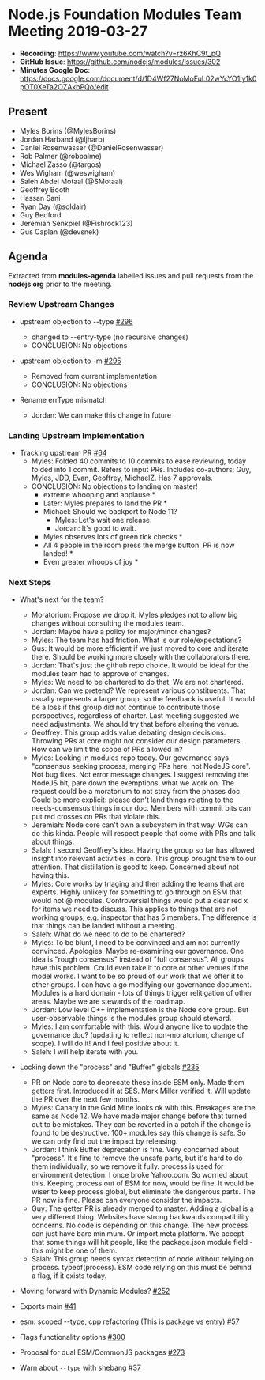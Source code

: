 # Node.js Foundation Modules Team Meeting 2019-03-27

* **Recording**:  https://www.youtube.com/watch?v=rz6KhC9t_pQ
* **GitHub Issue**: https://github.com/nodejs/modules/issues/302
* **Minutes Google Doc**: https://docs.google.com/document/d/1D4Wf27NoMoFuL02wYcYO1Iy1k0pOT0XeTa2OZAkbPQo/edit

## Present

- Myles Borins (@MylesBorins)
- Jordan Harband (@ljharb)
- Daniel Rosenwasser (@DanielRosenwasser)
- Rob Palmer (@robpalme)
- Michael Zasso (@targos)
- Wes Wigham (@weswigham)
- Saleh Abdel Motaal (@SMotaal)
- Geoffrey Booth
- Hassan Sani
- Ryan Day (@soldair)
- Guy Bedford
- Jeremiah Senkpiel (@Fishrock123)
- Gus Caplan (@devsnek)

## Agenda

Extracted from **modules-agenda** labelled issues and pull requests from the **nodejs org** prior to the meeting.

### Review Upstream Changes

* upstream objection to --type [#296](https://github.com/nodejs/modules/issues/296)
  - changed to --entry-type (no recursive changes)
  - CONCLUSION: No objections
* upstream objection to -m [#295](https://github.com/nodejs/modules/issues/295)
  - Removed from current implementation
  - CONCLUSION: No objections

* Rename errType mismatch
  - Jordan: We can make this change in future

### Landing Upstream Implementation

* Tracking upstream PR [#64](https://github.com/nodejs/ecmascript-modules/issues/64)
  - Myles: Folded 40 commits to 10 commits to ease reviewing, today folded into 1 commit.   Refers to input PRs. Includes co-authors: Guy, Myles, JDD, Evan, Geoffrey, MichaelZ. Has 7 approvals.
  - CONCLUSION: No objections to landing on master!
    * extreme whooping and applause *
    * Later: Myles prepares to land the PR * 
    - Michael: Should we backport to Node 11?
      - Myles: Let's wait one release.
      - Jordan: It's good to wait.
    * Myles observes lots of green tick checks *
    * All 4 people in the room press the merge button: PR is now landed! *
    * Even greater whoops of joy *


### Next Steps

* What's next for the team?
  - Moratorium: Propose we drop it. Myles pledges not to allow big changes without consulting the modules team.
  - Jordan: Maybe have a policy for major/minor changes?
  - Myles: The team has had friction. What is our role/expectations?
  - Gus: It would be more efficient if we just moved to core and iterate there. Should be working more closely with the collaborators there.
  - Jordan: That's just the github repo choice. It would be ideal for the modules team had to approve of changes.
  - Myles: We need to be chartered to do that. We are not chartered.
  - Jordan: Can we pretend? We represent various constituents. That usually represents a larger group, so the feedback is useful.  It would be a loss if this group did not continue to contribute those perspectives, regardless of charter.  Last meeting suggested we need adjustments. We should try that before altering the venue.
  - Geoffrey: This group adds value debating design decisions. Throwing PRs at core might not consider our design parameters. How can we limit the scope of PRs allowed in?
  - Myles: Looking in modules repo today. Our governance says "consensus seeking process, merging PRs here, not NodeJS core". Not bug fixes.  Not error message changes.  I suggest removing the NodeJS bit, pare down the exemptions, what we work on.  The request could be a moratorium to not stray from the phases doc. Could be more explicit: please don't land things relating to the needs-consensus things in our doc. Members with commit bits can put red crosses on PRs that violate this.
  - Jeremiah: Node core can't own a subsystem in that way. WGs can do this kinda.  People will respect people that come with PRs and talk about things.
  - Salah: I second Geoffrey's idea. Having the group so far has allowed insight into relevant activities in core. This group brought them to our attention.  That distillation is good to keep. Concerned about not having this.
  - Myles: Core works by triaging and then adding the teams that are experts.  Highly unlikely for something to go through on ESM that would not @ modules.  Controversial things would put a clear red x for items we need to discuss.  This applies to things that are not working groups, e.g. inspector that has 5 members.  The difference is that things can be landed without a meeting.
  - Saleh: What do we need to do to be chartered?
  - Myles: To be blunt, I need to be convinced and am not currently convinced. Apologies. Maybe re-examining our governance.  One idea is "rough consensus" instead of "full consensus".  All groups have this problem. Could even take it to core or other venues if the model works.  I want to be so proud of our work that we offer it to other groups. I can have a go modifying our governance document.  Modules is a hard domain - lots of things trigger relitigation of other areas. Maybe we are stewards of the roadmap.
  - Jordan: Low level C++ implementation is the Node core group. But user-observable things is the modules group should steward.
  - Myles: I am comfortable with this. Would anyone like to update the governance doc? (updating to reflect non-moratorium, change of scope).  I will do it! And I feel positive about it.
  - Saleh: I will help iterate with you.



* Locking down the "process" and "Buffer" globals [#235](https://github.com/nodejs/modules/issues/235)
  - PR on Node core to deprecate these inside ESM only.  Made them getters first.  Introduced it at SES.  Mark Miller verified it.  Will update the PR over the next few months.
  - Myles: Canary in the Gold Mine looks ok with this. Breakages are the same as Node 12. We have made major change before that turned out to be mistakes. They can be reverted in a patch if the change is found to be destructive.  100+ modules say this change is safe.  So we can only find out the impact by releasing.
  - Jordan: I think Buffer deprecation is fine. Very concerned about "process". It's fine to remove the unsafe parts, but it's hard to do them individually, so we remove it fully.  process is used for environment detection.  I once broke Yahoo.com.  So worried about this.  Keeping process out of ESM for now, would be fine.  It would be wiser to keep process global, but eliminate the dangerous parts.  The PR now is fine.  Please can everyone consider the impacts.
  - Guy: The getter PR is already merged to master. Adding a global is a very different thing. Websites have strong backwards compatibility concerns.  No code is depending on this change. The new process can just have bare minimum.  Or import.meta.platform. We accept that some things will hit people, like the package.json module field - this might be one of them.
  - Salah: This group needs syntax detection of node without relying on process. typeof(process). ESM code relying on this must be behind a flag, if it exists today.

* Moving forward with Dynamic Modules? [#252](https://github.com/nodejs/modules/issues/252)


* Exports main [#41](https://github.com/nodejs/ecmascript-modules/pull/41)


* esm: scoped --type, cpp refactoring (This is package vs entry) [#57](https://github.com/nodejs/ecmascript-modules/pull/57)


* Flags functionality options [#300](https://github.com/nodejs/modules/issues/300)


* Proposal for dual ESM/CommonJS packages [#273](https://github.com/nodejs/modules/issues/273)


* Warn about `--type` with shebang [#37](https://github.com/nodejs/ecmascript-modules/pull/37)

